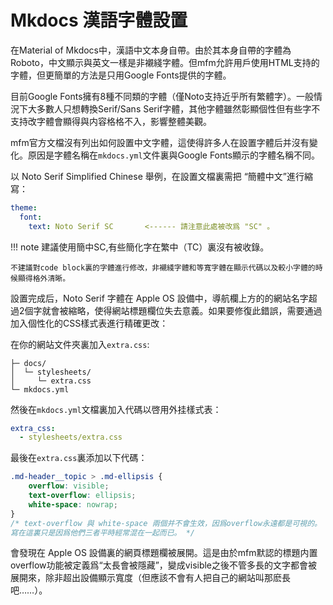 # Mkdocs 漢語字體設置

在Material of Mkdocs中，漢語中文本身自帶。由於其本身自帶的字體為 Roboto，中文顯示與英文一樣是非襯綫字體。但mfm允許用戶使用HTML支持的字體，但更簡單的方法是只用Google Fonts提供的字體。

目前Google Fonts擁有8種不同類的字體（僅Noto支持近乎所有繁體字）。一般情況下大多數人只想轉換Serif/Sans Serif字體，其他字體雖然彰顯個性但有些字不支持改字體會顯得與内容格格不入，影響整體美觀。

mfm官方文檔沒有列出如何設置中文字體，這使得許多人在設置字體后并沒有變化。原因是字體名稱在`mkdocs.yml`文件裏與Google Fonts顯示的字體名稱不同。

以 Noto Serif Simplified Chinese 舉例，在設置文檔裏需把 “簡體中文”進行縮寫：

``` yaml
theme:
  font:
    text: Noto Serif SC       <------ 請注意此處被改爲 "SC" 。
```

!!! note
    建議使用簡中SC,有些簡化字在繁中（TC）裏沒有被收錄。

    不建議對code block裏的字體進行修改，非襯綫字體和等寬字體在顯示代碼以及較小字體的時候顯得格外清晰。

設置完成后，Noto Serif 字體在 Apple OS 設備中，導航欄上方的的網站名字超過2個字就會被縮略，使得網站標題欄位失去意義。如果要修復此錯誤，需要通過加入個性化的CSS樣式表進行精確更改：

在你的網站文件夾裏加入`extra.css`:

```
├─ docs/
│  └─ stylesheets/
│     └─ extra.css
└─ mkdocs.yml
```

然後在`mkdocs.yml`文檔裏加入代碼以啓用外挂樣式表：

```yaml
extra_css:
  - stylesheets/extra.css
```

最後在`extra.css`裏添加以下代碼：

``` CSS
.md-header__topic > .md-ellipsis {
    overflow: visible;
    text-overflow: ellipsis; 
    white-space: nowrap; 
}
/* text-overflow 與 white-space 兩個并不會生效，因爲overflow永遠都是可視的。
寫在這裏只是因爲他們三者平時經常混在一起而已。 */

```    

會發現在 Apple OS 設備裏的網頁標題欄被展開。這是由於mfm默認的標題内置overflow功能被定義爲“太長會被隱藏”，變成visible之後不管多長的文字都會被展開來，除非超出設備顯示寬度（但應該不會有人把自己的網站叫那麽長吧……）。